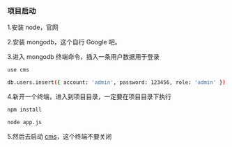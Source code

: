 ### 项目启动
1.安装 node，官网

2.安装 mongodb，这个自行 Google 吧。

3.进入 mongodb 终端命令，插入一条用户数据用于登录

```bash
use cms

db.users.insert({ account: 'admin', password: 123456, role: 'admin' })
```

4.新开一个终端，进入到项目目录，一定要在项目目录下执行

```bash
npm install

node app.js
````

5.然后去启动 [cms](https://github.com/xxxgitone/cms)，这个终端不要关闭
